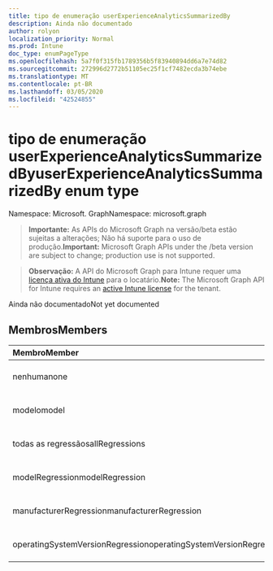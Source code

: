 ```yaml
---
title: tipo de enumeração userExperienceAnalyticsSummarizedBy
description: Ainda não documentado
author: rolyon
localization_priority: Normal
ms.prod: Intune
doc_type: enumPageType
ms.openlocfilehash: 5a7f0f315fb1789356b5f83940894dd6a7e74d82
ms.sourcegitcommit: 272996d2772b51105ec25f1cf7482ecda3b74ebe
ms.translationtype: MT
ms.contentlocale: pt-BR
ms.lasthandoff: 03/05/2020
ms.locfileid: "42524855"
---
```

# <a name="userexperienceanalyticssummarizedby-enum-type"></a><span data-ttu-id="7a96a-103">tipo de enumeração userExperienceAnalyticsSummarizedBy</span><span class="sxs-lookup"><span data-stu-id="7a96a-103">userExperienceAnalyticsSummarizedBy enum type</span></span>

<span data-ttu-id="7a96a-104">Namespace: Microsoft. Graph</span><span class="sxs-lookup"><span data-stu-id="7a96a-104">Namespace: microsoft.graph</span></span>

> <span data-ttu-id="7a96a-105">**Importante:** As APIs do Microsoft Graph na versão/beta estão sujeitas a alterações; Não há suporte para o uso de produção.</span><span class="sxs-lookup"><span data-stu-id="7a96a-105">**Important:** Microsoft Graph APIs under the /beta version are subject to change; production use is not supported.</span></span>

> <span data-ttu-id="7a96a-106">**Observação:** A API do Microsoft Graph para Intune requer uma [licença ativa do Intune](https://go.microsoft.com/fwlink/?linkid=839381) para o locatário.</span><span class="sxs-lookup"><span data-stu-id="7a96a-106">**Note:** The Microsoft Graph API for Intune requires an [active Intune license](https://go.microsoft.com/fwlink/?linkid=839381) for the tenant.</span></span>

<span data-ttu-id="7a96a-107">Ainda não documentado</span><span class="sxs-lookup"><span data-stu-id="7a96a-107">Not yet documented</span></span>

## <a name="members"></a><span data-ttu-id="7a96a-108">Membros</span><span class="sxs-lookup"><span data-stu-id="7a96a-108">Members</span></span>
|<span data-ttu-id="7a96a-109">Membro</span><span class="sxs-lookup"><span data-stu-id="7a96a-109">Member</span></span>|<span data-ttu-id="7a96a-110">Valor</span><span class="sxs-lookup"><span data-stu-id="7a96a-110">Value</span></span>|<span data-ttu-id="7a96a-111">Descrição</span><span class="sxs-lookup"><span data-stu-id="7a96a-111">Description</span></span>|
|:---|:---|:---|
|<span data-ttu-id="7a96a-112">nenhuma</span><span class="sxs-lookup"><span data-stu-id="7a96a-112">none</span></span>|<span data-ttu-id="7a96a-113">,0</span><span class="sxs-lookup"><span data-stu-id="7a96a-113">0</span></span>|<span data-ttu-id="7a96a-114">Ainda não documentado</span><span class="sxs-lookup"><span data-stu-id="7a96a-114">Not yet documented</span></span>|
|<span data-ttu-id="7a96a-115">modelo</span><span class="sxs-lookup"><span data-stu-id="7a96a-115">model</span></span>|<span data-ttu-id="7a96a-116">1 </span><span class="sxs-lookup"><span data-stu-id="7a96a-116">1</span></span>|<span data-ttu-id="7a96a-117">Ainda não documentado</span><span class="sxs-lookup"><span data-stu-id="7a96a-117">Not yet documented</span></span>|
|<span data-ttu-id="7a96a-118">todas as regressãos</span><span class="sxs-lookup"><span data-stu-id="7a96a-118">allRegressions</span></span>|<span data-ttu-id="7a96a-119">3 </span><span class="sxs-lookup"><span data-stu-id="7a96a-119">3</span></span>|<span data-ttu-id="7a96a-120">Ainda não documentado</span><span class="sxs-lookup"><span data-stu-id="7a96a-120">Not yet documented</span></span>|
|<span data-ttu-id="7a96a-121">modelRegression</span><span class="sxs-lookup"><span data-stu-id="7a96a-121">modelRegression</span></span>|<span data-ttu-id="7a96a-122">4 </span><span class="sxs-lookup"><span data-stu-id="7a96a-122">4</span></span>|<span data-ttu-id="7a96a-123">Ainda não documentado</span><span class="sxs-lookup"><span data-stu-id="7a96a-123">Not yet documented</span></span>|
|<span data-ttu-id="7a96a-124">manufacturerRegression</span><span class="sxs-lookup"><span data-stu-id="7a96a-124">manufacturerRegression</span></span>|<span data-ttu-id="7a96a-125">5 </span><span class="sxs-lookup"><span data-stu-id="7a96a-125">5</span></span>|<span data-ttu-id="7a96a-126">Ainda não documentado</span><span class="sxs-lookup"><span data-stu-id="7a96a-126">Not yet documented</span></span>|
|<span data-ttu-id="7a96a-127">operatingSystemVersionRegression</span><span class="sxs-lookup"><span data-stu-id="7a96a-127">operatingSystemVersionRegression</span></span>|<span data-ttu-id="7a96a-128">6 </span><span class="sxs-lookup"><span data-stu-id="7a96a-128">6</span></span>|<span data-ttu-id="7a96a-129">Ainda não documentado</span><span class="sxs-lookup"><span data-stu-id="7a96a-129">Not yet documented</span></span>|



